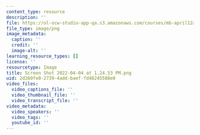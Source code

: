 ```yaml
---
content_type: resource
description: ''
file: https://ol-ocw-studio-app-qa.s3.amazonaws.com/courses/mb-april12a/screen-shot-2022-04-04-at-12453-pm.png
file_type: image/png
image_metadata:
  caption: ''
  credit: ''
  image-alt: ''
learning_resource_types: []
license: ''
resourcetype: Image
title: Screen Shot 2022-04-04 at 1.24.53 PM.png
uid: 2d260fe0-2739-4add-baef-fd48245588e0
video_files:
  video_captions_file: ''
  video_thumbnail_file: ''
  video_transcript_file: ''
video_metadata:
  video_speakers: ''
  video_tags: ''
  youtube_id: ''
---
```

